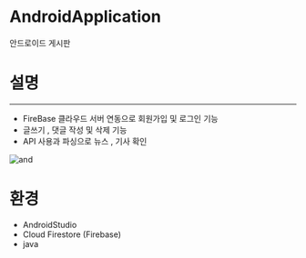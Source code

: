 # AndroidApplication
안드로이드 게시판
# 설명
---
- FireBase 클라우드 서버 연동으로 회원가입 및 로그인 기능
- 글쓰기 , 댓글 작성 및 삭제 기능
- API 사용과 파싱으로 뉴스 , 기사 확인  

![and](https://user-images.githubusercontent.com/43703023/91189860-e9c88a80-e72d-11ea-93ea-2f06cc137331.gif)

# 환경
* AndroidStudio	
* Cloud Firestore (Firebase)	
* java	
